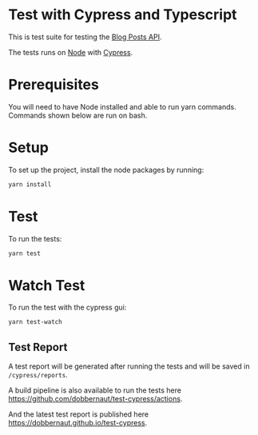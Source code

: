 # Test with Cypress and Typescript

This is test suite for testing the [Blog Posts API](https://jsonplaceholder.typicode.com/guide/).

The tests runs on [Node](https://nodejs.org/en/) with [Cypress](https://www.cypress.io/).

# Prerequisites

You will need to have Node installed and able to run yarn commands. Commands shown below are run on bash.

# Setup

To set up the project, install the node packages by running:

```bash
yarn install
```

# Test

To run the tests:

```bash
yarn test
```

# Watch Test

To run the test with the cypress gui:

```bash
yarn test-watch
```

## Test Report

A test report will be generated after running the tests and will be saved in `/cypress/reports`.

A build pipeline is also available to run the tests here https://github.com/dobbernaut/test-cypress/actions.

And the latest test report is published here https://dobbernaut.github.io/test-cypress.
